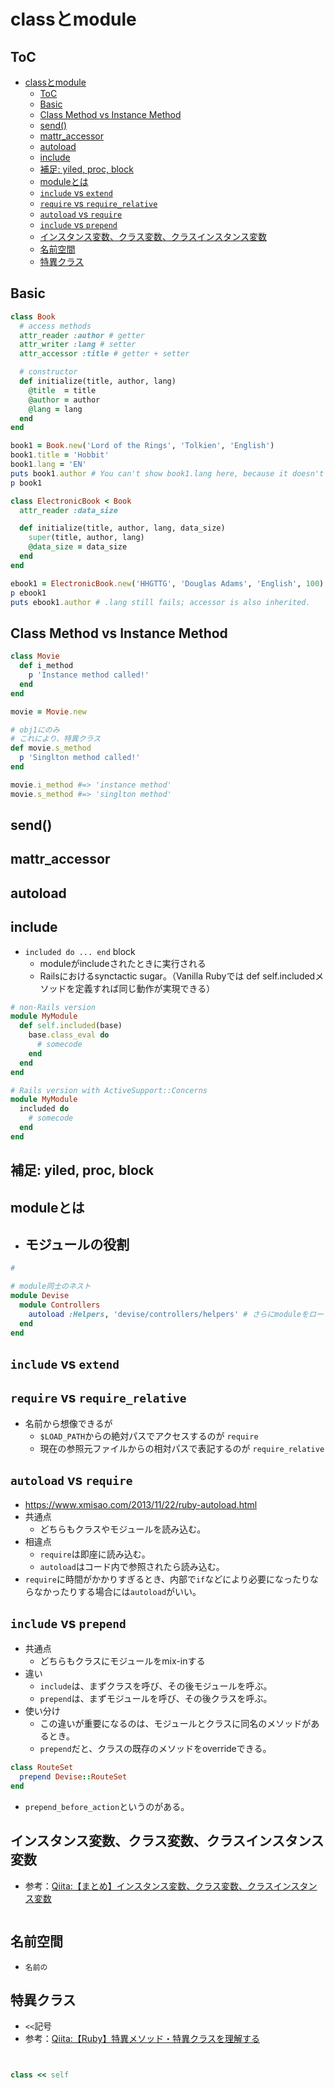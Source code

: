 
# classとmodule

## ToC

- [classとmodule](#classとmodule)
  - [ToC](#toc)
  - [Basic](#basic)
  - [Class Method vs Instance Method](#class-method-vs-instance-method)
  - [send()](#send)
  - [mattr_accessor](#mattr_accessor)
  - [autoload](#autoload)
  - [include](#include)
  - [補足: yiled, proc, block](#補足-yiled-proc-block)
  - [moduleとは](#moduleとは)
  - [`include` vs `extend`](#include-vs-extend)
  - [`require` vs `require_relative`](#require-vs-require_relative)
  - [`autoload` vs `require`](#autoload-vs-require)
  - [`include` vs `prepend`](#include-vs-prepend)
  - [インスタンス変数、クラス変数、クラスインスタンス変数](#インスタンス変数クラス変数クラスインスタンス変数)
  - [名前空間](#名前空間)
  - [特異クラス](#特異クラス)

## Basic

```rb
class Book
  # access methods
  attr_reader :author # getter
  attr_writer :lang # setter
  attr_accessor :title # getter + setter

  # constructor
  def initialize(title, author, lang)
    @title  = title
    @author = author
    @lang = lang
  end
end

book1 = Book.new('Lord of the Rings', 'Tolkien', 'English')
book1.title = 'Hobbit'
book1.lang = 'EN'
puts book1.author # You can't show book1.lang here, because it doesn't have a getter
p book1

class ElectronicBook < Book
  attr_reader :data_size

  def initialize(title, author, lang, data_size)
    super(title, author, lang)
    @data_size = data_size
  end
end

ebook1 = ElectronicBook.new('HHGTTG', 'Douglas Adams', 'English', 100)
p ebook1
puts ebook1.author # .lang still fails; accessor is also inherited.
```

## Class Method vs Instance Method

```rb
class Movie
  def i_method
    p 'Instance method called!'
  end
end

movie = Movie.new

# obj1にのみ
# これにより、特異クラス
def movie.s_method
  p 'Singlton method called!'
end

movie.i_method #=> 'instance method'
movie.s_method #=> 'singlton method'
```

## send() 


## mattr_accessor

## autoload


## include

- `included do ... end` block
  - moduleがincludeされたときに実行される
  - Railsにおけるsynctactic sugar。（Vanilla Rubyでは def self.includedメソッドを定義すれば同じ動作が実現できる）
```rb
# non-Rails version
module MyModule
  def self.included(base)
    base.class_eval do
      # somecode
    end
  end
end

# Rails version with ActiveSupport::Concerns
module MyModule
  included do
    # somecode
  end
end
```


## 補足: yiled, proc, block

## moduleとは

- モジュールの役割
  - 


```rb
# 

# module同士のネスト
module Devise
  module Controllers
    autoload :Helpers, 'devise/controllers/helpers' # さらにmoduleをロード
  end
end

```

##  `include` vs `extend`


## `require` vs `require_relative`

- 名前から想像できるが
  - `$LOAD_PATH`からの絶対パスでアクセスするのが `require`
  - 現在の参照元ファイルからの相対パスで表記するのが `require_relative`

## `autoload` vs `require`

- https://www.xmisao.com/2013/11/22/ruby-autoload.html
- 共通点
  - どちらもクラスやモジュールを読み込む。
- 相違点
  - `require`は即座に読み込む。
  - `autoload`はコード内で参照されたら読み込む。
- `require`に時間がかかりすぎるとき、内部で`if`などにより必要になったりならなかったりする場合には`autoload`がいい。

## `include` vs `prepend`

- 共通点
  - どちらもクラスにモジュールをmix-inする
- 違い
  - `include`は、まずクラスを呼び、その後モジュールを呼ぶ。
  - `prepend`は、まずモジュールを呼び、その後クラスを呼ぶ。
- 使い分け
  - この違いが重要になるのは、モジュールとクラスに同名のメソッドがあるとき。
  - `prepend`だと、クラスの既存のメソッドをoverrideできる。

```rb
class RouteSet 
  prepend Devise::RouteSet
end

```

- `prepend_before_action`というのがある。

## インスタンス変数、クラス変数、クラスインスタンス変数

- 参考：[Qiita:【まとめ】インスタンス変数、クラス変数、クラスインスタンス変数](https://qiita.com/mogulla3/items/cd4d6e188c34c6819709)

```rb


```

## 名前空間

- `名前の`

## 特異クラス

- `<<`記号
- 参考：[Qiita:【Ruby】特異メソッド・特異クラスを理解する](https://qiita.com/k-penguin-sato/items/d637dced7af32e4ec7c0)

```rb


class << self

```